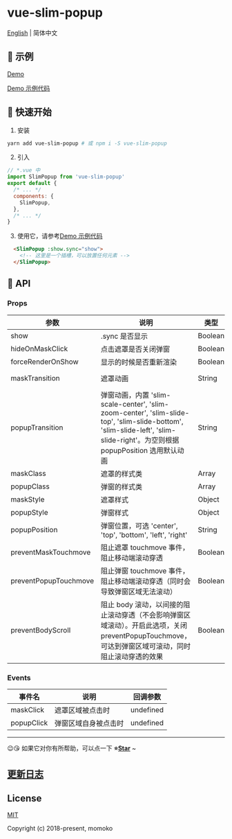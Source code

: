 # vue-slim-popup

[English](./README.md) | 简体中文

## 🌰 示例

[Demo](https://wannaxiao.github.io/vue-slim-popup/demo/dist/)

[Demo 示例代码](https://github.com/wannaxiao/vue-slim-popup/blob/master/demo/App.vue)

## 🚀 快速开始

1.  安装

```bash
yarn add vue-slim-popup # 或 npm i -S vue-slim-popup
```

2.  引入

```js
// *.vue 中
import SlimPopup from 'vue-slim-popup'
export default {
  /* ... */
  components: {
    SlimPopup,
  },
  /* ... */
}
```

3.  使用它，请参考[Demo 示例代码](https://github.com/wannaxiao/vue-slim-popup/blob/master/demo/App.vue)
```html
  <SlimPopup :show.sync="show">
    <!-- 这里是一个插槽，可以放置任何元素 -->
  </SlimPopup>
```

## 🔌 API

### Props

| 参数 | 说明 | 类型 | 默认值 |
| --- | --- | --- | --- |
| show | .sync 是否显示 | Boolean | false |
| hideOnMaskClick | 点击遮罩是否关闭弹窗 | Boolean | false |
| forceRenderOnShow | 显示的时候是否重新渲染 | Boolean | false |
| maskTransition | 遮罩动画 | String | slim-fade |
| popupTransition | 弹窗动画，内置 'slim-scale-center', 'slim-zoom-center', 'slim-slide-top', 'slim-slide-bottom', 'slim-slide-left', 'slim-slide-right'。为空则根据 popupPosition 选用默认动画 | String | null |
| maskClass | 遮罩的样式类 | Array | null |
| popupClass | 弹窗的样式类 | Array | null |
| maskStyle | 遮罩样式 | Object | null |
| popupStyle | 弹窗样式 | Object | null |
| popupPosition | 弹窗位置，可选 'center', 'top', 'bottom', 'left', 'right' | String | center |
| preventMaskTouchmove | 阻止遮罩 touchmove 事件，阻止移动端滚动穿透 | Boolean | true |
| preventPopupTouchmove | 阻止弹窗 touchmove 事件，阻止移动端滚动穿透（同时会导致弹窗区域无法滚动） | Boolean | true |
| preventBodyScroll | 阻止 body 滚动，以间接的阻止滚动穿透（不会影响弹窗区域滚动）。开启此选项，关闭 preventPopupTouchmove，可达到弹窗区域可滚动，同时阻止滚动穿透的效果 | Boolean | false |

### Events
事件名 | 说明 | 回调参数 |
|---|---|---|
maskClick | 遮罩区域被点击时 | undefined |
popupClick | 弹窗区域自身被点击时 | undefined |

---

😉😘 如果它对你有所帮助，可以点一下 <b>⭐️<a href="#">Star</a></b> ~

## [更新日志](./CHANGELOG.md)

## License

[MIT](http://opensource.org/licenses/MIT)

Copyright (c) 2018-present, momoko
